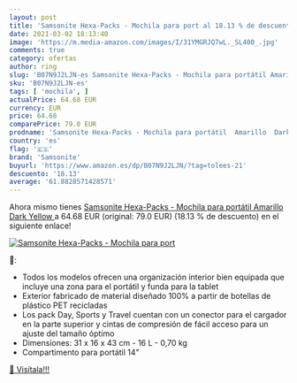 ```yaml
---
layout: post
title: 'Samsonite Hexa-Packs - Mochila para port al 18.13 % de descuento'
date: 2021-03-02 18:13:40
image: 'https://m.media-amazon.com/images/I/31YMGRJQ7wL._SL400_.jpg'
comments: true
category: ofertas
author: ring
slug: 'B07N9J2LJN-es Samsonite Hexa-Packs - Mochila para portátil Amarillo Dark...'
sku: 'B07N9J2LJN-es'
tags: [ 'mochila', ]
actualPrice: 64.68 EUR
currency: EUR
price: 64.68
comparePrice: 79.0 EUR
prodname: 'Samsonite Hexa-Packs - Mochila para portátil  Amarillo  Dark Yellow '
country: 'es'
flag: '🇪🇸'
brand: 'Samsonite'
buyurl: 'https://www.amazon.es/dp/B07N9J2LJN/?tag=tolees-21'
descuento: '18.13'
average: '61.8828571428571'
---
```


Ahora mismo tienes [Samsonite Hexa-Packs - Mochila para portátil  Amarillo  Dark Yellow ](https://www.amazon.es/dp/B07N9J2LJN/?tag=tolees-21) a 64.68 EUR (original: 79.0 EUR) (18.13 %  de descuento) en el siguiente enlace!

[![Samsonite Hexa-Packs - Mochila para port](https://m.media-amazon.com/images/I/31YMGRJQ7wL._SL400_.jpg)](https://www.amazon.es/dp/B07N9J2LJN/?tag=tolees-21)

🔎:

- Todos los modelos ofrecen una organización interior bien equipada que incluye una zona para el portátil y funda para la tablet
- Exterior fabricado de material diseñado 100% a partir de botellas de plástico PET recicladas
- Los pack Day, Sports y Travel cuentan con un conector para el cargador en la parte superior y cintas de compresión de fácil acceso para un ajuste del tamaño óptimo
- Dimensiones: 31 x 16 x 43 cm - 16 L - 0,70 kg
- Compartimento para portátil 14\"

[🛒 Visítala!!!](https://www.amazon.es/dp/B07N9J2LJN/?tag=tolees-21)
